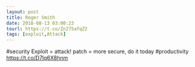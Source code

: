 ```yaml
---
layout: post
title: Roger Smith
date: 2018-08-13 03:00:23
tourl: https://t.co/Zn275afqZ2
tags: [exploit,Attack]
---
```

#security Exploit = attack! patch = more secure, do it today #productivity https://t.co/D7lq6X8hnm